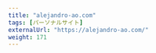 ```yaml
---
title: "alejandro-ao.com"
tags: [パーソナルサイト]
externalUrl: "https://alejandro-ao.com/"
weight: 171
---
```

